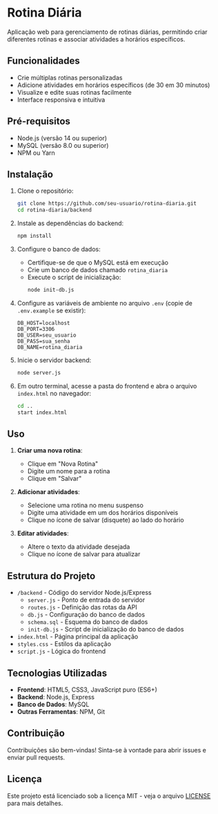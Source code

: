 # Rotina Diária

Aplicação web para gerenciamento de rotinas diárias, permitindo criar diferentes rotinas e associar atividades a horários específicos.

## Funcionalidades

- Crie múltiplas rotinas personalizadas
- Adicione atividades em horários específicos (de 30 em 30 minutos)
- Visualize e edite suas rotinas facilmente
- Interface responsiva e intuitiva

## Pré-requisitos

- Node.js (versão 14 ou superior)
- MySQL (versão 8.0 ou superior)
- NPM ou Yarn

## Instalação

1. Clone o repositório:
   ```bash
   git clone https://github.com/seu-usuario/rotina-diaria.git
   cd rotina-diaria/backend
   ```

2. Instale as dependências do backend:
   ```bash
   npm install
   ```

3. Configure o banco de dados:
   - Certifique-se de que o MySQL está em execução
   - Crie um banco de dados chamado `rotina_diaria`
   - Execute o script de inicialização:
     ```bash
     node init-db.js
     ```

4. Configure as variáveis de ambiente no arquivo `.env` (copie de `.env.example` se existir):
   ```
   DB_HOST=localhost
   DB_PORT=3306
   DB_USER=seu_usuario
   DB_PASS=sua_senha
   DB_NAME=rotina_diaria
   ```

5. Inicie o servidor backend:
   ```bash
   node server.js
   ```

6. Em outro terminal, acesse a pasta do frontend e abra o arquivo `index.html` no navegador:
   ```bash
   cd ..
   start index.html
   ```

## Uso

1. **Criar uma nova rotina**:
   - Clique em "Nova Rotina"
   - Digite um nome para a rotina
   - Clique em "Salvar"

2. **Adicionar atividades**:
   - Selecione uma rotina no menu suspenso
   - Digite uma atividade em um dos horários disponíveis
   - Clique no ícone de salvar (disquete) ao lado do horário

3. **Editar atividades**:
   - Altere o texto da atividade desejada
   - Clique no ícone de salvar para atualizar

## Estrutura do Projeto

- `/backend` - Código do servidor Node.js/Express
  - `server.js` - Ponto de entrada do servidor
  - `routes.js` - Definição das rotas da API
  - `db.js` - Configuração do banco de dados
  - `schema.sql` - Esquema do banco de dados
  - `init-db.js` - Script de inicialização do banco de dados
- `index.html` - Página principal da aplicação
- `styles.css` - Estilos da aplicação
- `script.js` - Lógica do frontend

## Tecnologias Utilizadas

- **Frontend**: HTML5, CSS3, JavaScript puro (ES6+)
- **Backend**: Node.js, Express
- **Banco de Dados**: MySQL
- **Outras Ferramentas**: NPM, Git

## Contribuição

Contribuições são bem-vindas! Sinta-se à vontade para abrir issues e enviar pull requests.

## Licença

Este projeto está licenciado sob a licença MIT - veja o arquivo [LICENSE](LICENSE) para mais detalhes.